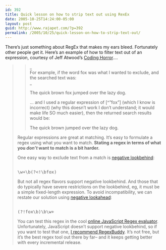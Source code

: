 ```yaml
---
id: 392
title: Quick lesson on how to strip text out using RexEx
date: 2005-10-25T14:24:00-05:00
layout: post
guid: http://www.rajapet.com/?p=392
permalink: /2005/10/25/quick-lesson-on-how-to-strip-text-out/
---
```

There&#8217;s just something about RegEx that makes my ears bleed. Fortunately other people get it. Here&#8217;s an example of how to filter text out of an expression, courtesy of Jeff Atwood&#8217;s [Coding Horror](http://www.codinghorror.com/blog/archives/000425.html "Excluding matches with Regular Expressions")&#8230;.

> 
> 
> > _  
> > For example, if the word fox was what I wanted to exclude, and the searched text was:  
> >_ 
> > 
> > The quick brown fox jumped over the lazy dog. 
> > 
> > &#8230; and I used a regular expression of \[^&#8221;fox&#8221;\] (which I know is incorrect) (why this doesn&#8217;t work I don&#8217;t understand; it would make life SO much easier), then the returned search results would be: 
> > 
> > The quick brown jumped over the lazy dog. 
> 
> 
> 
> Regular expressions are great at matching. It&#8217;s easy to formulate a regex using what you want to match. **Stating a regex in terms of what you _don&#8217;t_ want to match is a bit harder.**
> 
> One easy way to exclude text from a match is [negative lookbehind](http://www.regular-expressions.info/lookaround.html):
> 
> 
> 
> <pre><br />\w+\b(?&lt;!\bfox)<br /></pre>
> 
> 
> 
> But not all regex flavors support negative lookbehind. And those that do typically have severe restrictions on the lookbehind, eg, it must be a simple fixed-length expression. To avoid incompatibility, we can restate our solution using [negative lookahead](http://www.regular-expressions.info/lookaround.html):
> 
> 
> 
> <pre><br />(?!fox\b)\b\w+<br /></pre>
> 
> 
> 
> You can test this regex in the cool [online JavaScript Regex evaluator](http://www.cuneytyilmaz.com/prog/jrx/). Unfortunately, JavaScript doesn&#8217;t support negative lookbehind, so if you want to test that one, [I recommend RegexBuddy](http://www.codinghorror.com/blog/archives/000027.html). It&#8217;s not free, but it&#8217;s the best regex tool out there by far&#8211; and it keeps getting better with every incremental release.